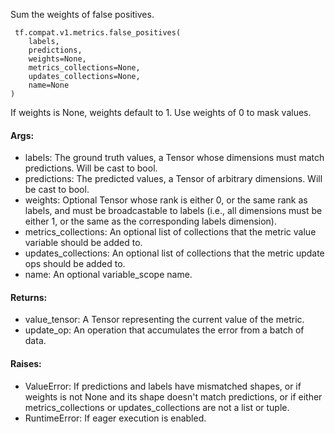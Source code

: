 Sum the weights of false positives.

```
 tf.compat.v1.metrics.false_positives(
    labels,
    predictions,
    weights=None,
    metrics_collections=None,
    updates_collections=None,
    name=None
)
```
If weights is None, weights default to 1. Use weights of 0 to mask values.
#### Args:
- labels: The ground truth values, a Tensor whose dimensions must match predictions. Will be cast to bool.
- predictions: The predicted values, a Tensor of arbitrary dimensions. Will be cast to bool.
- weights: Optional Tensor whose rank is either 0, or the same rank as labels, and must be broadcastable to labels (i.e., all dimensions must be either 1, or the same as the corresponding labels dimension).
- metrics_collections: An optional list of collections that the metric value variable should be added to.
- updates_collections: An optional list of collections that the metric update ops should be added to.
- name: An optional variable_scope name.
#### Returns:
- value_tensor: A Tensor representing the current value of the metric.
- update_op: An operation that accumulates the error from a batch of data.
#### Raises:
- ValueError: If predictions and labels have mismatched shapes, or if weights is not None and its shape doesn't match predictions, or if either metrics_collections or updates_collections are not a list or tuple.
- RuntimeError: If eager execution is enabled.
